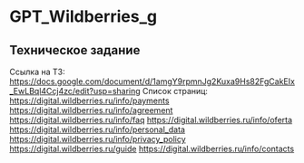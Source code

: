 # GPT_Wildberries_g

## Техническое задание
Ссылка на ТЗ: https://docs.google.com/document/d/1amgY9rpmnJg2Kuxa9Hs82FgCakEIx_EwLBql4Ccj4zc/edit?usp=sharing
Список страниц:
https://digital.wildberries.ru/info/payments
https://digital.wildberries.ru/info/agreement
https://digital.wildberries.ru/info/faq
https://digital.wildberries.ru/info/oferta
https://digital.wildberries.ru/info/personal_data
https://digital.wildberries.ru/info/privacy_policy
https://digital.wildberries.ru/guide
https://digital.wildberries.ru/info/contacts
